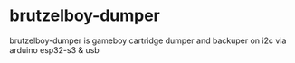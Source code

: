 # brutzelboy-dumper
brutzelboy-dumper is gameboy cartridge dumper and backuper on i2c via arduino esp32-s3 &amp; usb
